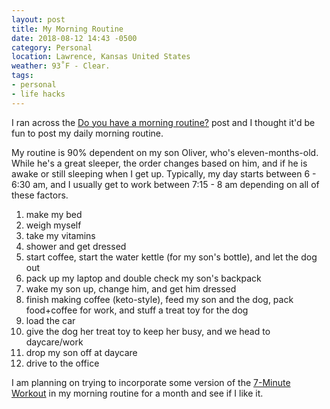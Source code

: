```yaml
---
layout: post
title: My Morning Routine
date: 2018-08-12 14:43 -0500
category: Personal
location: Lawrence, Kansas United States
weather: 93˚F - Clear.
tags:
- personal
- life hacks
---
```


I ran across the [Do you have a morning routine?](https://dev.to/lukewestby/do-you-have-a-morning-routine-3j39) post and I thought it'd be fun to post my daily morning routine. 

My routine is 90% dependent on my son Oliver, who's eleven-months-old. While he's a great sleeper, the order changes based on him, and if he is awake or still sleeping when I get up. Typically, my day starts between 6 - 6:30 am, and I usually get to work between 7:15 - 8 am depending on all of these factors. 

1. make my bed
2. weigh myself
3. take my vitamins
4. shower and get dressed
5. start coffee, start the water kettle (for my son's bottle), and let the dog out
6. pack up my laptop and double check my son's backpack
7. wake my son up, change him, and get him dressed
8. finish making coffee (keto-style), feed my son and the dog, pack food+coffee for work, and stuff a treat toy for the dog
9. load the car
10. give the dog her treat toy to keep her busy, and we head to daycare/work
11. drop my son off at daycare
12. drive to the office

I am planning on trying to incorporate some version of the [7-Minute Workout](https://www.nytimes.com/interactive/projects/well/workouts/) in my morning routine for a month and see if I like it. 
